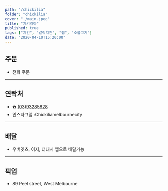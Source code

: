 ```yaml
---
path: "/chickilia"
folder: "chickilia"
cover: "./main.jpeg"
title: "치키리아"
published: true
tags: ["치킨", "갈릭치킨", "랩", "소불고기"] 
date: "2020-04-10T15:20:00"
---
```


## 주문
- 전화 주문

---

## 연락처
- ☎️ <a href="tel:93285828">(03)93285828</a>
- 인스타그램 :Chickiliamelbournecity

---

## 배달
- 우버잇츠, 이지, 더대시 앱으로 배달가능

---

## 픽업
- 89 Peel street, West Melbourne


